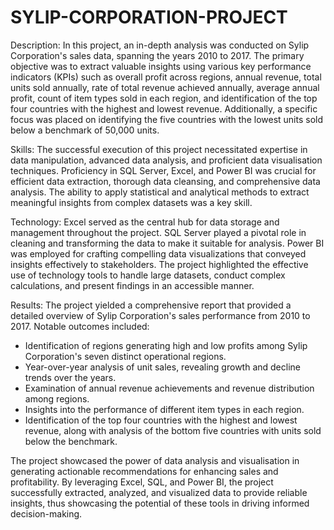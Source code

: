 # SYLIP-CORPORATION-PROJECT

Description:
In this project, an in-depth analysis was conducted on Sylip Corporation's sales data, spanning the years 2010 to 2017. The primary objective was to extract valuable insights using various key performance indicators (KPIs) such as overall profit across regions, annual revenue, total units sold annually, rate of total revenue achieved annually, average annual profit, count of item types sold in each region, and identification of the top four countries with the highest and lowest revenue. Additionally, a specific focus was placed on identifying the five countries with the lowest units sold below a benchmark of 50,000 units.

Skills:
The successful execution of this project necessitated expertise in data manipulation, advanced data analysis, and proficient data visualisation techniques. Proficiency in SQL Server, Excel, and Power BI was crucial for efficient data extraction, thorough data cleansing, and comprehensive data analysis. The ability to apply statistical and analytical methods to extract meaningful insights from complex datasets was a key skill.

Technology:
Excel served as the central hub for data storage and management throughout the project. SQL Server played a pivotal role in cleaning and transforming the data to make it suitable for analysis. Power BI was employed for crafting compelling data visualizations that conveyed insights effectively to stakeholders. The project highlighted the effective use of technology tools to handle large datasets, conduct complex calculations, and present findings in an accessible manner.

Results:
The project yielded a comprehensive report that provided a detailed overview of Sylip Corporation's sales performance from 2010 to 2017. Notable outcomes included:

- Identification of regions generating high and low profits among Sylip Corporation's seven distinct operational regions.
- Year-over-year analysis of unit sales, revealing growth and decline trends over the years.
- Examination of annual revenue achievements and revenue distribution among regions.
- Insights into the performance of different item types in each region.
- Identification of the top four countries with the highest and lowest revenue, along with analysis of the bottom five countries with units sold below the benchmark.

The project showcased the power of data analysis and visualisation in generating actionable recommendations for enhancing sales and profitability. By leveraging Excel, SQL, and Power BI, the project successfully extracted, analyzed, and visualized data to provide reliable insights, thus showcasing the potential of these tools in driving informed decision-making.
